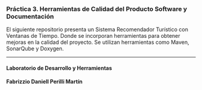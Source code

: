 ### Práctica 3. Herramientas de Calidad del Producto Software y Documentación

El siguiente repositorio presenta un Sistema Recomendador Turístico con Ventanas de Tiempo. Donde se incorporan herramientas para obtener mejoras en la calidad del proyecto. Se utilizan herramientas como Maven, SonarQube y Doxygen.

---
#### Laboratorio de Desarrollo y Herramientas
#### Fabrizzio Daniell Perilli Martín
